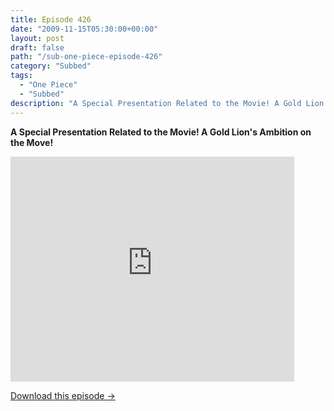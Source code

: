 ```yaml
---
title: Episode 426
date: "2009-11-15T05:30:00+00:00"
layout: post
draft: false
path: "/sub-one-piece-episode-426"
category: "Subbed"
tags:
  - "One Piece"
  - "Subbed"
description: "A Special Presentation Related to the Movie! A Gold Lion's Ambition on the Move!"
---
```


**A Special Presentation Related to the Movie! A Gold Lion's Ambition on the Move!**

<iframe width="640" height="360" src="https://www.rapidvideo.com/e/G0NO7FKYGB" frameborder="0" marginwidth=0 marginheight=0 scrolling=no allowfullscreen style="max-width:90%;"></iframe>

<a href="http://ouo.io/qs/eCodkFEQ?s=https://www.rapidvideo.com/d/G0NO7FKYGB" class="styled_a">Download this episode →</a>

